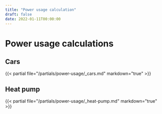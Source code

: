 ```yaml
---
title: "Power usage calculation"
draft: false
date: 2022-01-11T00:00:00
---
```


# Power usage calculations

## Cars
<div class='simple-value-table'>
{{< partial file="/partials/power-usage/_cars.md" markdown="true" >}}
</div>

## Heat pump
<div class='simple-value-table'>
{{< partial file="/partials/power-usage/_heat-pump.md" markdown="true" >}}
</div>